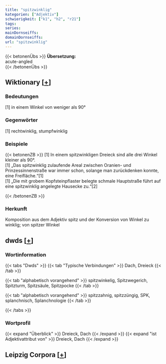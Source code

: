 ```yaml
---
title: "spitzwinklig"
kategorien: ["Adjektiv"]
schwierigkeit: ["k1", "h2", "r21"]
tags:
series:
mainDornseiffs:
domainDornseiffs:
url: "spitzwinklig"
---
```


{{< betonenÜbs >}}
**Übersetzung:**  
acute-angled  
{{< /betonenÜbs >}}

## Wiktionary [[+](https://de.wiktionary.org/wiki/spitzwinklig)]

### Bedeutungen
[1] in einem Winkel von weniger als 90°  

### Gegenwörter
[1] rechtwinklig, stumpfwinklig  

### Beispiele
{{< betonenZB >}}
[1] In einem spitzwinkligen Dreieck sind alle drei Winkel kleiner als 90°.  
[1] „Das spitzwinklig zulaufende Areal zwischen Oranien- und Prinzessinnenstraße war immer schon, solange man zurückdenken konnte, eine Freifläche.“[1]  
[1] „Die mit grobem Kopfsteinpflaster belegte schmale Hauptstraße führt auf eine spitzwinklig angelegte Hausecke zu.“[2]  

{{< /betonenZB >}}
### Herkunft
Komposition aus dem Adjektiv spitz und der Konversion von Winkel zu winklig; von spitzer Winkel  



## dwds [[+](https://www.dwds.de/wb/spitzwinklig)]

### Wortinformation
{{< tabs "Dwds" >}}
{{< tab "Typische Verbindungen" >}}
Dach, Dreieck
{{< /tab >}}

{{< tab "alphabetisch vorangehend" >}}
spitzwinkelig, Spitzwegerich, Spitzturm, Spitzsäule, Spitzpocke
{{< /tab >}}

{{< tab "alphabetisch vorangehend" >}}
spitzzahnig, spitzzüngig, SPK, splanchnisch, Splanchnologie
{{< /tab >}}

{{< /tabs >}}

### Wortprofil
{{< expand "Überblick" >}} Dreieck, Dach {{< /expand >}}
{{< expand "ist Adjektivattribut von" >}} Dreieck, Dach {{< /expand >}}

## Leipzig Corpora [[+](https://corpora.uni-leipzig.de/en/res?word=spitzwinklig&corpusId=deu_newscrawl-public_2018)]

